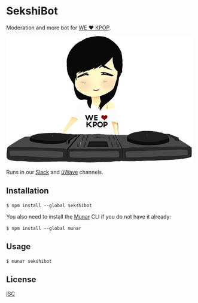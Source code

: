 # SekshiBot

Moderation and more bot for [WE ♥ KPOP][üWave].

![SekshiBot](./assets/character.png)

Runs in our [Slack][] and [üWave][] channels.

## Installation

```shell
$ npm install --global sekshibot
```

You also need to install the [Munar][] CLI if you do not have it already:

```shell
$ npm install --global munar
```

## Usage

```shell
$ munar sekshibot
```

## License

[ISC][]

[Munar]: https://munar.space
[Slack]: https://slack.welovekpop.club
[üWave]: https://welovekpop.club
[ISC]: ./LICENSE
